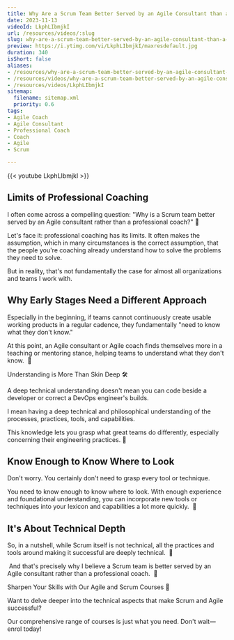 ```yaml
---
title: Why Are a Scrum Team Better Served by an Agile Consultant than a Professional Coach?
date: 2023-11-13
videoId: LkphLIbmjkI
url: /resources/videos/:slug
slug: why-are-a-scrum-team-better-served-by-an-agile-consultant-than-a-professional-coach
preview: https://i.ytimg.com/vi/LkphLIbmjkI/maxresdefault.jpg
duration: 340
isShort: false
aliases:
- /resources/why-are-a-scrum-team-better-served-by-an-agile-consultant-than-a-professional-coach
- /resources/videos/why-are-a-scrum-team-better-served-by-an-agile-consultant-than-a-professional-coach-
- /resources/videos/LkphLIbmjkI
sitemap:
  filename: sitemap.xml
  priority: 0.6
tags:
- Agile Coach
- Agile Consultant
- Professional Coach
- Coach
- Agile
- Scrum

---
```

{{< youtube LkphLIbmjkI >}}

## Limits of Professional Coaching

I often come across a compelling question: "Why is a Scrum team better served by an Agile consultant rather than a professional coach?" 🤔

Let's face it: professional coaching has its limits. It often makes the assumption, which in many circumstances is the correct assumption, that the people you're coaching already understand how to solve the problems they need to solve.

But in reality, that's not fundamentally the case for almost all organizations and teams I work with.

## Why Early Stages Need a Different Approach

Especially in the beginning, if teams cannot continuously create usable working products in a regular cadence, they fundamentally "need to know what they don't know."

At this point, an Agile consultant or Agile coach finds themselves more in a teaching or mentoring stance, helping teams to understand what they don't know.  🚀

Understanding is More Than Skin Deep 🛠

A deep technical understanding doesn't mean you can code beside a developer or correct a DevOps engineer's builds.

I mean having a deep technical and philosophical understanding of the processes, practices, tools, and capabilities.

This knowledge lets you grasp what great teams do differently, especially concerning their engineering practices. 🚀

## Know Enough to Know Where to Look

Don't worry. You certainly don't need to grasp every tool or technique.

You need to know enough to know where to look. With enough experience and foundational understanding, you can incorporate new tools or techniques into your lexicon and capabilities a lot more quickly.  🚀

## It's About Technical Depth

So, in a nutshell, while Scrum itself is not technical, all the practices and tools around making it successful are deeply technical.  🌟

 And that's precisely why I believe a Scrum team is better served by an Agile consultant rather than a professional coach.  🎯

Sharpen Your Skills with Our Agile and Scrum Courses 🌟

Want to delve deeper into the technical aspects that make Scrum and Agile successful?

Our comprehensive range of courses is just what you need. Don't wait—enrol today!




